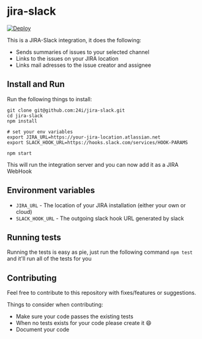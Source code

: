 # jira-slack

[![Deploy](https://www.herokucdn.com/deploy/button.svg)](https://heroku.com/deploy?template=https://github.com/24i/jira-slack)

This is a JIRA-Slack integration, it does the following:

* Sends summaries of issues to your selected channel
* Links to the issues on your JIRA location
* Links mail adresses to the issue creator and assignee

## Install and Run

Run the following things to install:

```
git clone git@github.com:24i/jira-slack.git
cd jira-slack
npm install

# set your env variables
export JIRA_URL=https://your-jira-location.atlassian.net
export SLACK_HOOK_URL=https://hooks.slack.com/services/HOOK-PARAMS

npm start
```

This will run the integration server and you can now add it as a JIRA WebHook

## Environment variables
* `JIRA_URL` - The location of your JIRA installation (either your own or cloud)
* `SLACK_HOOK_URL` - The outgoing slack hook URL generated by slack

## Running tests
Running the tests is easy as pie, just run the following command `npm test` and it'll run all of the tests for you

## Contributing

Feel free to contribute to this repository with fixes/features or suggestions.

Things to consider when contributing:
* Make sure your code passes the existing tests
* When no tests exists for your code please create it :smile:
* Document your code